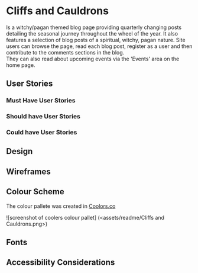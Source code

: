 # Cliffs and Cauldrons

Is a witchy/pagan themed blog page providing quarterly changing posts detailing the seasonal journey throughout the wheel of the year.
It also features a selection of blog posts of a spiritual, witchy, pagan nature. Site users can browse the page, read each blog post, register
as a user and then contribute to the comments sections in the blog.  
They can also read about upcoming events via the 'Events' area on the home page.



## User Stories

### Must Have User Stories

### Should have User Stories 

### Could have User Stories 




## Design 

## Wireframes


## Colour Scheme

The colour pallete was created in <a href=https://coolors.co/>Coolors.co</a>

![screenshot of coolers colour pallet] (<assets/readme/Cliffs and Cauldrons.png>)


## Fonts

## Accessibility Considerations
